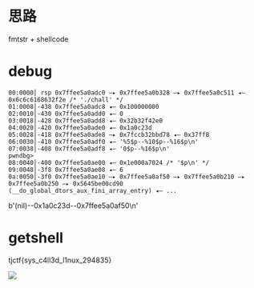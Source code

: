 # 思路
fmtstr + shellcode

# debug
```
00:0000│ rsp 0x7ffee5a0adc0 —▸ 0x7ffee5a0b328 —▸ 0x7ffee5a0c511 ◂— 0x6c6c6168632f2e /* './chall' */
01:0008│-438 0x7ffee5a0adc8 ◂— 0x100000000
02:0010│-430 0x7ffee5a0add0 ◂— 0
03:0018│-428 0x7ffee5a0add8 ◂— 0x32b32f42e0
04:0020│-420 0x7ffee5a0ade0 ◂— 0x1a0c23d
05:0028│-418 0x7ffee5a0ade8 —▸ 0x7fccb32bbd78 ◂— 0x37ff8
06:0030│-410 0x7ffee5a0adf0 ◂— '%5$p--%10$p--%16$p\n'
07:0038│-408 0x7ffee5a0adf8 ◂— '0$p--%16$p\n'
pwndbg>
08:0040│-400 0x7ffee5a0ae00 ◂— 0x1e000a7024 /* '$p\n' */
09:0048│-3f8 0x7ffee5a0ae08 ◂— 6
0a:0050│-3f0 0x7ffee5a0ae10 —▸ 0x7ffee5a0af50 —▸ 0x7ffee5a0b210 —▸ 0x7ffee5a0b250 —▸ 0x5645be00cd90 (__do_global_dtors_aux_fini_array_entry) ◂— ...
```

  b'(nil)--0x1a0c23d--0x7ffee5a0af50\n'

# getshell
tjctf{sys_c4ll3d_l1nux_294835}

![](https://r2.20161023.xyz/pic/20250607213018904.png)